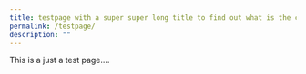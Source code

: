 ```yaml
---
title: testpage with a super super long title to find out what is the current behavior
permalink: /testpage/
description: ""
---
```


This is a just a test page....